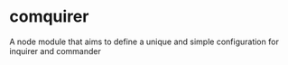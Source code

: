 # comquirer
A node module that aims to define a unique and simple configuration for inquirer and commander 
